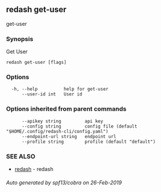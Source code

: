 ## redash get-user

get-user

### Synopsis

Get User

```
redash get-user [flags]
```

### Options

```
  -h, --help          help for get-user
      --user-id int   User id
```

### Options inherited from parent commands

```
      --apikey string         api key
      --config string         config file (default "$HOME/.config/redash-cli/config.yaml")
      --endpoint-url string   endpoint url
      --profile string        profile (default "default")
```

### SEE ALSO

* [redash](redash.md)	 - redash

###### Auto generated by spf13/cobra on 26-Feb-2019
